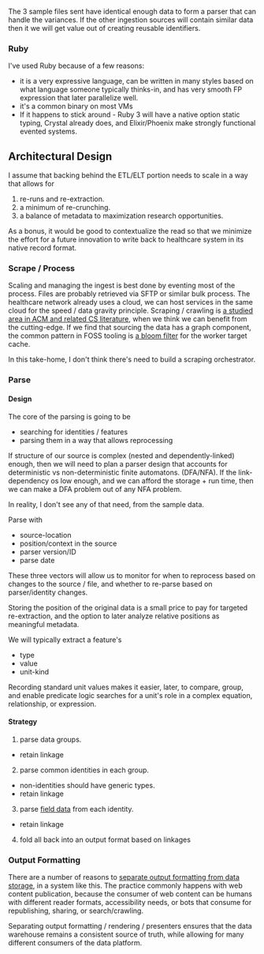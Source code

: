 The 3 sample files sent have identical enough data to form a parser that can handle the variances.  If the other ingestion sources will contain similar data then it we will get value out of creating reusable identifiers.  


### Ruby

I've used Ruby because of a few reasons:

* it is a very expressive language, can be written in many styles based on what language someone typically thinks-in, and has very smooth FP expression that later parallelize well.
* it's a common binary on most VMs
* If it happens to stick around - Ruby 3 will have a native option static typing, Crystal already does, and Elixir/Phoenix make strongly functional evented systems.

## Architectural Design

I assume that backing behind the ETL/ELT portion needs to scale in a way that allows for 

1. re-runs and re-extraction.
1. a minimum of re-crunching.
1. a balance of metadata to maximization research opportunities.

As a bonus, it would be good to contextualize the read so that we minimize the effort for a future innovation to write back to healthcare system in its native record format.

### Scrape / Process

Scaling and managing the ingest is best done by eventing most of the process.  Files are probably retrieved via SFTP or similar bulk process.  The healthcare network already uses a cloud, we can host services in the same cloud for the speed / data gravity principle.  Scraping / crawling is [a studied area in ACM and related CS literature](https://dl.acm.org/results.cfm?query=crawler), when we think we can benefit from the cutting-edge. If we find that sourcing the data has a graph component, the common pattern in FOSS tooling is [a bloom filter](https://github.com/igrigorik/bloomfilter-rb) for the worker target cache.

In this take-home, I don't think there's need to build a scraping orchestrator.

### Parse

#### Design
The core of the parsing is going to be 

* searching for identities / features
* parsing them in a way that allows reprocessing

If structure of our source is complex (nested and dependently-linked) enough, then we will need to plan a parser design that accounts for deterministic vs non-deterministic finite automatons. (DFA/NFA). If the link-dependency os low enough, and we can afford the storage + run time, then we can make a DFA problem out of any NFA problem. 

In reality, I don't see any of that need, from the sample data. 

Parse with

* source-location 
* position/context in the source
* parser version/ID
* parse date

These three vectors will allow us to monitor for when to reprocess based on changes to the source / file, and whether to re-parse based on parser/identity changes.  

Storing the position of the original data is a small price to pay for targeted re-extraction, and the option to later analyze relative positions as meaningful metadata.

We will typically extract a feature's

* type
* value
* unit-kind

Recording standard unit values makes it easier, later, to compare, group, and enable predicate logic searches for a unit's role in a complex equation, relationship, or expression.

#### Strategy

1. parse data groups.
  * retain linkage
2. parse common identities in each group.
  * non-identities should have generic types.
  * retain linkage
3. parse [field data](https://github.com/pocari/regexp-ruby) from each identity.
  * retain linkage
4. fold all back into an output format based on linkages



### Output Formatting

There are a number of reasons to [separate output formatting from data storage](https://github.com/PeterCamilleri/format_engine), in a system like this.  The practice commonly happens with web content publication, because the consumer of web content can be humans with different reader formats, accessibility needs, or bots that consume for republishing, sharing, or search/crawling.

Separating output formatting / rendering / presenters ensures that the data warehouse remains a consistent source of truth, while allowing for many different consumers of the data platform.



